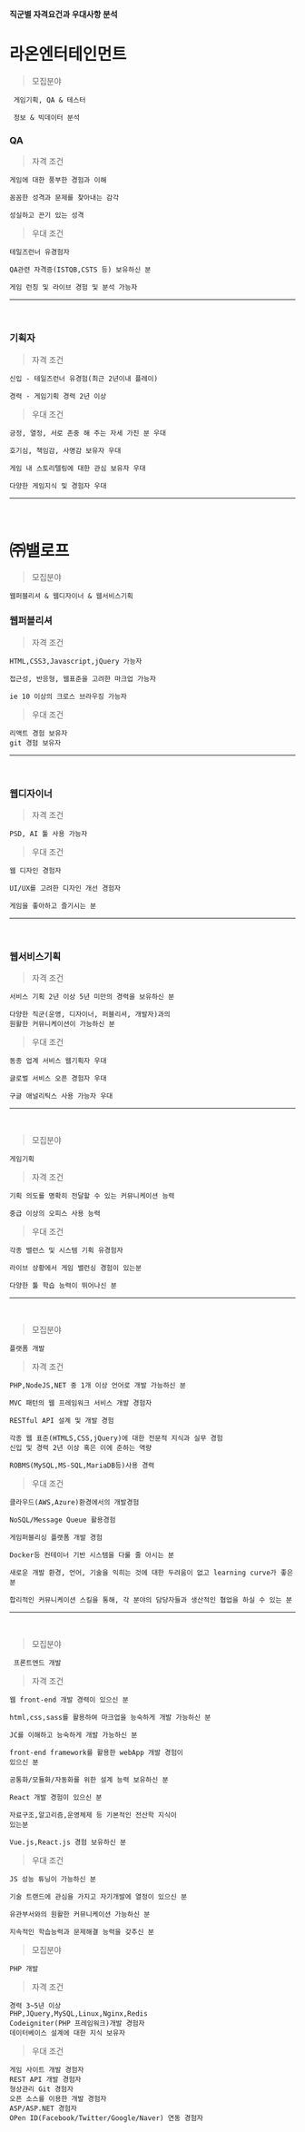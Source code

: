 **직군별 자격요건과 우대사항 분석**

# 라온엔터테인먼트
>모집분야

```
 게임기획, QA & 테스터 
 
 정보 & 빅데이터 분석
```
### QA 
> 자격 조건

```
게임에 대한 풍부한 경험과 이해

꼼꼼한 성격과 문제를 찾아내는 감각

성실하고 끈기 있는 성격
```
> 우대 조건
```
테일즈런너 유경험자

QA관련 자격증(ISTQB,CSTS 등) 보유하신 분

게임 런칭 및 라이브 경험 및 분석 가능자
```

____
<br>

### 기획자
>자격 조건
```
신입 - 테일즈런너 유경험(최근 2년이내 플레이)

경력 - 게임기획 경력 2년 이상
```
>우대 조건
```
긍정, 열정, 서로 존중 해 주는 자세 가진 분 우대

호기심, 책임감, 사명감 보유자 우대

게임 내 스토리텔링에 대한 관심 보유자 우대

다양한 게임지식 및 경험자 우대
```

___
<br>

# ㈜밸로프

>모집분야

```
웹퍼블리셔 & 웹디자이너 & 웹서비스기획
```

### 웹퍼블리셔
>자격 조건
```
HTML,CSS3,Javascript,jQuery 가능자

접근성, 반응형, 웹표준을 고려한 마크업 가능자

ie 10 이상의 크로스 브라우징 가능자
```

>우대 조건
```
리액트 경험 보유자
git 경험 보유자
```

___
<br>

### 웹디자이너

>자격 조건
```
PSD, AI 툴 사용 가능자
```
>우대 조건
```
웹 디자인 경험자

UI/UX를 고려한 디자인 개선 경험자

게임을 좋아하고 즐기시는 분
```

___
<br>

### 웹서비스기획

>자격 조건
```
서비스 기획 2년 이상 5년 미만의 경력을 보유하신 분

다양한 직군(운영, 디자이너, 퍼블리셔, 개발자)과의 
원활한 커뮤니케이션이 가능하신 분
```

>우대 조건
```
동종 업계 서비스 웹기획자 우대

글로벌 서비스 오픈 경험자 우대

구글 애널리틱스 사용 가능자 우대
```
___
<br>

>모집분야
```
게임기획
```
>자격 조건
```
기획 의도를 명확히 전달할 수 있는 커뮤니케이션 능력

중급 이상의 오피스 사용 능력
```
>우대 조건
```
각종 밸런스 및 시스템 기획 유경험자

라이브 상황에서 게임 밸런싱 경험이 있는분

다양한 툴 학습 능력이 뛰어나신 분
```
___
<br>

>모집분야
```
플랫폼 개발
```
>자격 조건
```
PHP,NodeJS,NET 중 1개 이상 언어로 개발 가능하신 분

MVC 패턴의 웹 프레임워크 서비스 개발 경험자

RESTful API 설계 및 개발 경험

각종 웹 표준(HTMLS,CSS,jQuery)에 대한 전문적 지식과 실무 경험
신입 및 경력 2년 이상 혹은 이에 준하는 역량

ROBMS(MySQL,MS-SQL,MariaDB등)사용 경력
```

>우대 조건
```
클라우드(AWS,Azure)환경에서의 개발경험

NoSQL/Message Queue 활용경험

게임퍼블리싱 플랫폼 개발 경험

Docker등 컨테이너 기반 시스템을 다룰 줄 아시는 분

새로운 개발 환경, 언어, 기술을 익히는 것에 대한 두려움이 없고 learning curve가 좋은 분

합리적인 커뮤니케이션 스킬을 통해, 각 분야의 담당자들과 생산적인 협업을 하실 수 있는 분
```

___
<br>

>모집분야
```
 프론트엔드 개발
 ```
 >자격 조건
 ```
 웹 front-end 개발 경력이 있으신 분

 html,css,sass를 활용하여 마크업을 능숙하게 개발 가능하신 분
 
 JC를 이해하고 능숙하게 개발 가능하신 분
 
 front-end framework를 활용한 webApp 개발 경험이 
 있으신 분
 
 공통화/모듈화/자동화를 위한 설계 능력 보유하신 분
 
 React 개발 경험이 있으신 분
 
 자료구조,알고리즘,운영체제 등 기본적인 전산학 지식이 
 있는분
 
 Vue.js,React.js 경험 보유하신 분
 ```
 >우대 조건
 ```
 JS 성능 튜닝이 가능하신 분
 
 기술 트랜드에 관심을 가지고 자기개발에 열정이 있으신 분
 
 유관부서와의 원활한 커뮤니케이션 가능하신 분
 
 지속적인 학습능력과 문제해결 능력을 갖추신 분
 ```
>모집분야
```
PHP 개발
```
>자격 조건
```
경력 3~5년 이상
PHP,JQuery,MySQL,Linux,Nginx,Redis
Codeigniter(PHP 프레임워크)개발 경험자
데이터베이스 설계에 대한 지식 보유자
```
>우대 조건
```
게임 사이트 개발 경험자
REST API 개발 경험자
형상관리 Git 경험자
오픈 소스를 이용한 개발 경험자
ASP/ASP.NET 경험자
OPen ID(Facebook/Twitter/Google/Naver) 연동 경험자
